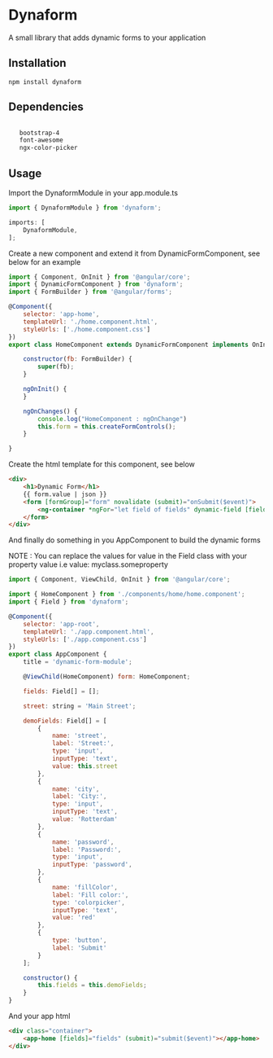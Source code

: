 Dynaform
========

A small library that adds dynamic forms to your application

## Installation

  `npm install dynaform`

## Dependencies
 ```html

    bootstrap-4
    font-awesome
    ngx-color-picker

```

## Usage

Import the DynaformModule in your app.module.ts

```javascript
import { DynaformModule } from 'dynaform';

imports: [
    DynaformModule,
];

```

Create a new component and extend it from DynamicFormComponent, see below for an example

```javascript
import { Component, OnInit } from '@angular/core';
import { DynamicFormComponent } from 'dynaform';
import { FormBuilder } from '@angular/forms';

@Component({
    selector: 'app-home',
    templateUrl: './home.component.html',
    styleUrls: ['./home.component.css']
})
export class HomeComponent extends DynamicFormComponent implements OnInit {

    constructor(fb: FormBuilder) {
        super(fb);
    }

    ngOnInit() {
    }

    ngOnChanges() {
        console.log("HomeComponent : ngOnChange")
        this.form = this.createFormControls();
    }

}

```

Create the html template for this component, see below

```html
<div>
    <h1>Dynamic Form</h1>
    {{ form.value | json }}
    <form [formGroup]="form" novalidate (submit)="onSubmit($event)">
        <ng-container *ngFor="let field of fields" dynamic-field [field]="field" [group]="form"></ng-container>
    </form>
</div>
```

And finally do something in you AppComponent to build the dynamic forms

NOTE : You can replace the values for value in the Field class with your property value i.e value: myclass.someproperty

```javascript
import { Component, ViewChild, OnInit } from '@angular/core';

import { HomeComponent } from './components/home/home.component';
import { Field } from 'dynaform';

@Component({
    selector: 'app-root',
    templateUrl: './app.component.html',
    styleUrls: ['./app.component.css']
})
export class AppComponent {
    title = 'dynamic-form-module';

    @ViewChild(HomeComponent) form: HomeComponent;

    fields: Field[] = [];

    street: string = 'Main Street';

    demoFields: Field[] = [
        {
            name: 'street',
            label: 'Street:',
            type: 'input',
            inputType: 'text',
            value: this.street
        },
        {
            name: 'city',
            label: 'City:',
            type: 'input',
            inputType: 'text',
            value: 'Rotterdam'
        },
        {
            name: 'password',
            label: 'Password:',
            type: 'input',
            inputType: 'password',
        },
        {
            name: 'fillColor',
            label: 'Fill color:',
            type: 'colorpicker',
            inputType: 'text',
            value: 'red'
        },
        {
            type: 'button',
            label: 'Submit'
        }
    ];

    constructor() {
        this.fields = this.demoFields;
    }
}

```

And your app html

```html
<div class="container">
    <app-home [fields]="fields" (submit)="submit($event)"></app-home>
</div>
```


